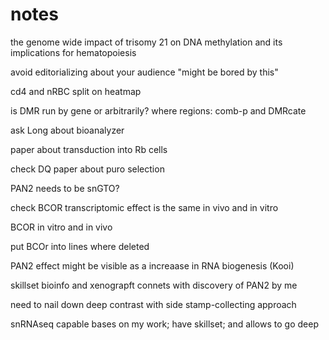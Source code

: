 # notes
the genome wide impact of trisomy 21 on DNA methylation and its implications for hematopoiesis

avoid editorializing about your audience "might be bored by this"

cd4 and nRBC split on heatmap

is DMR run by gene or arbitrarily? where regions: comb-p and DMRcate

ask Long about bioanalyzer

paper about transduction into Rb cells 

check DQ paper about puro selection

PAN2 needs to be snGTO? 

check BCOR transcriptomic effect is the same in vivo and in vitro 

BCOR in vitro and in vivo 

put BCOr into lines where deleted 

PAN2 effect might be visible as a increaase in RNA biogenesis (Kooi)

skillset bioinfo and xenograpft connets with discovery of PAN2 by me 

need to nail down deep contrast with side stamp-collecting approach 

snRNAseq capable 
bases on my work; have skillset; and allows to go deep 

